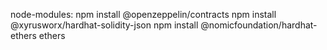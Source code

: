 node-modules:
npm install @openzeppelin/contracts
npm install @xyrusworx/hardhat-solidity-json
npm install @nomicfoundation/hardhat-ethers ethers
